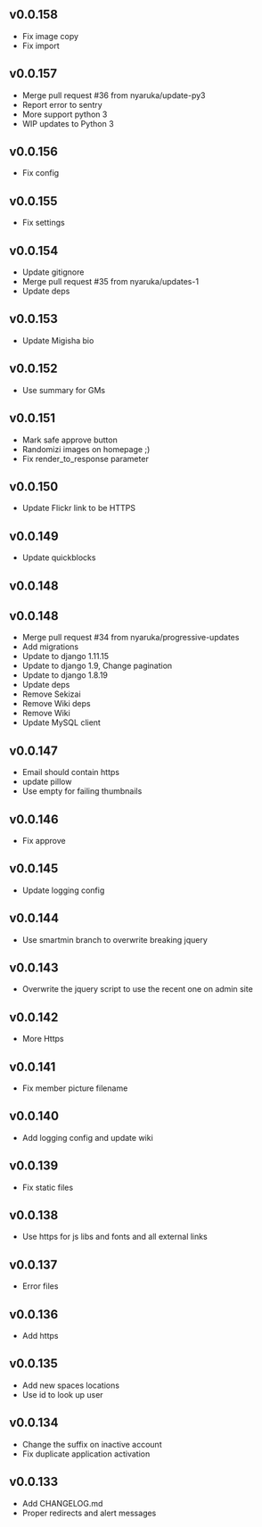 v0.0.158
----------
 * Fix image copy
 * Fix import

v0.0.157
----------
 * Merge pull request #36 from nyaruka/update-py3
 * Report error to sentry
 * More support python 3
 * WIP updates to Python 3

v0.0.156
----------
 * Fix config

v0.0.155
----------
 * Fix settings

v0.0.154
----------
 * Update gitignore
 * Merge pull request #35 from nyaruka/updates-1
 * Update deps

v0.0.153
----------
 * Update Migisha bio

v0.0.152
----------
 * Use summary for GMs

v0.0.151
----------
 * Mark safe approve button
 * Randomizi images on homepage ;)
 * Fix render_to_response parameter

v0.0.150
----------
 * Update Flickr link to be HTTPS

v0.0.149
----------
 * Update quickblocks

v0.0.148
----------


v0.0.148 
----------
 * Merge pull request #34 from nyaruka/progressive-updates
 * Add migrations
 * Update to django 1.11.15
 * Update to django 1.9, Change pagination
 * Update to django 1.8.19
 * Update deps
 * Remove Sekizai
 * Remove Wiki deps
 * Remove Wiki
 * Update MySQL client

v0.0.147
----------
 * Email should contain https
 * update pillow
 * Use empty for failing thumbnails

v0.0.146
----------
 * Fix approve

v0.0.145
----------
 * Update logging config

v0.0.144
----------
 * Use smartmin branch to overwrite breaking jquery

v0.0.143
----------
 * Overwrite the jquery script to use the recent one on admin site

v0.0.142
----------
 * More Https

v0.0.141
----------
 * Fix member picture filename

v0.0.140
----------
 * Add logging config and update wiki

v0.0.139
----------
 * Fix static files
 


v0.0.138
----------
 * Use https for js libs and fonts and all external links

v0.0.137
----------
 * Error files

v0.0.136
----------
 * Add https

v0.0.135
----------
 * Add new spaces locations
 * Use id to look up user

v0.0.134
----------
 * Change the suffix on inactive account
 * Fix duplicate application activation

v0.0.133
----------
 * Add CHANGELOG.md
 * Proper redirects and alert messages
 

